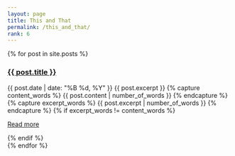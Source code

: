 ```yaml
---
layout: page
title: This and That
permalink: /this_and_that/
rank: 6
---
```

{% for post in site.posts %}
<div>
    <h3 ><a  href="{{ post.url }}">{{ post.title }}</a></h3>
    <time  datetime="{{ post.date | date_to_xmlschema }}">{{ post.date | date: "%B %d, %Y" }}</time>
    {{ post.excerpt }} 
    {% capture content_words %} 
      {{ post.content | number_of_words }} 
    {% endcapture %} 
    {% capture excerpt_words %} 
      {{ post.excerpt | number_of_words }} 
    {% endcapture %} 
    {% if excerpt_words != content_words %}
    <p><a href="{{ post.url }}">Read more</a>
    </p>
    {% endif %}
</div>
{% endfor %}


